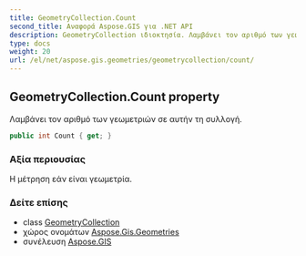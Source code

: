 ```yaml
---
title: GeometryCollection.Count
second_title: Αναφορά Aspose.GIS για .NET API
description: GeometryCollection ιδιοκτησία. Λαμβάνει τον αριθμό των γεωμετριών σε αυτήν τη συλλογή.
type: docs
weight: 20
url: /el/net/aspose.gis.geometries/geometrycollection/count/
---
```

## GeometryCollection.Count property

Λαμβάνει τον αριθμό των γεωμετριών σε αυτήν τη συλλογή.

```csharp
public int Count { get; }
```

### Αξία περιουσίας

Η μέτρηση εάν είναι γεωμετρία.

### Δείτε επίσης

* class [GeometryCollection](../)
* χώρος ονομάτων [Aspose.Gis.Geometries](../../geometrycollection/)
* συνέλευση [Aspose.GIS](../../../)



